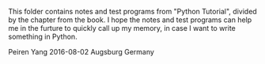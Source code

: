 This folder contains notes and test programs from "Python Tutorial", divided by the chapter from the book.
I hope the notes and test programs can help me in the furture to quickly call up my memory, in case I want to write something in Python.

Peiren Yang
2016-08-02
Augsburg Germany

